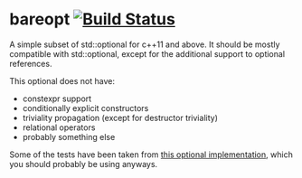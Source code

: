 # bareopt [![Build Status](https://travis-ci.org/bmanga/bareopt.svg?branch=master)](https://travis-ci.org/bmanga/bareopt)
A simple subset of std::optional for c++11 and above. It should be mostly compatible with std::optional, except for the additional support to optional references.

This optional does not have:
* constexpr support
* conditionally explicit constructors
* triviality propagation (except for destructor triviality)
* relational operators
* probably something else

Some of the tests have been taken from [this optional implementation](https://github.com/TartanLlama/optional), which you should probably be using anyways.
